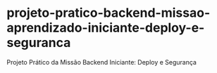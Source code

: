 # projeto-pratico-backend-missao-aprendizado-iniciante-deploy-e-seguranca
Projeto Prático da Missão Backend Iniciante: Deploy e Segurança
